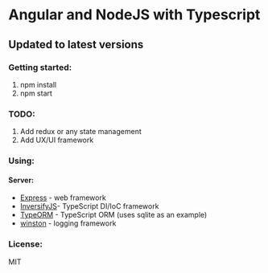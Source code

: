 # Angular and NodeJS with Typescript
## Updated to latest versions

### Getting started:
1. npm install
2. npm start

### TODO:
1. Add redux or any state management
2. Add UX/UI framework


### Using:
  #### Server: 
  * [Express](http://expressjs.com/) - web framework
  * [InversifyJS](https://github.com/inversify/InversifyJS)- TypeScript DI/IoC framework
  * [TypeORM](https://github.com/typeorm/typeorm/) - TypeScript ORM (uses sqlite as an example)
  * [winston](https://github.com/winstonjs/winston/) - logging framework

### License:
MIT


 
